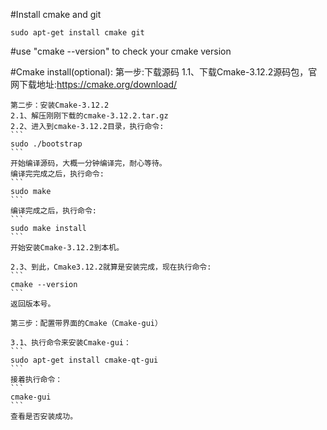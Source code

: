 #Install cmake and git
```
sudo apt-get install cmake git
```
#use "cmake --version" to check your cmake version

#Cmake install(optional):
	第一步:下载源码
	1.1、下载Cmake-3.12.2源码包，官网下载地址:https://cmake.org/download/

	第二步：安装Cmake-3.12.2
	2.1、解压刚刚下载的cmake-3.12.2.tar.gz
	2.2、进入到cmake-3.12.2目录，执行命令:
	```
	sudo ./bootstrap
	```
	开始编译源码，大概一分钟编译完，耐心等待。
	编译完完成之后，执行命令:
	```
	sudo make
	```
	编译完成之后，执行命令:
	```
	sudo make install
	```
	开始安装Cmake-3.12.2到本机。

	2.3、到此，Cmake3.12.2就算是安装完成，现在执行命令:
	```
	cmake --version
	```
	返回版本号。

	第三步：配置带界面的Cmake（Cmake-gui）

	3.1、执行命令来安装Cmake-gui：
	```
	sudo apt-get install cmake-qt-gui
	```
	接着执行命令：
	```
	cmake-gui
	```
	查看是否安装成功。

